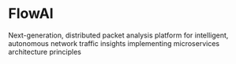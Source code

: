 # FlowAI
Next-generation, distributed packet analysis platform for intelligent, autonomous network traffic insights implementing microservices architecture principles
